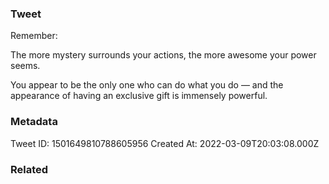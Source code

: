 ### Tweet
Remember:

The more mystery surrounds your actions, the more awesome your power seems.

You appear to be the only one who can do what you do — and the appearance of having an exclusive gift is immensely powerful.

### Metadata
Tweet ID: 1501649810788605956
Created At: 2022-03-09T20:03:08.000Z

### Related

